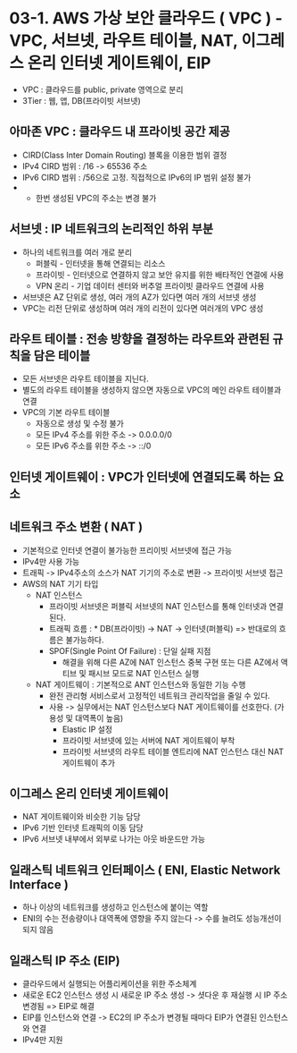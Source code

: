 # 03-1. AWS 가상 보안 클라우드 ( VPC ) - VPC, 서브넷, 라우트 테이블, NAT, 이그레스 온리 인터넷 게이트웨이, EIP
- VPC : 클라우드를 public, private 영역으로 분리
- 3Tier : 웹, 앱, DB(프라이빗 서브넷)

## 아마존 VPC : 클라우드 내 프라이빗 공간 제공
- CIRD(Class Inter Domain Routing) 블록을 이용한 범위 결정
- IPv4 CIRD 범위 : /16 -> 65536 주소 
- IPv6 CIRD 범위 : /56으로 고정. 직접적으로 IPv6의 IP 범위 설정 불가
- * 한번 생성된 VPC의 주소는 변경 불가

## 서브넷 : IP 네트워크의 논리적인 하위 부분
- 하나의 네트워크를 여러 개로 분리
	- 퍼블릭 - 인터넷을 통해 연결되는 리소스
	- 프라이빗 - 인터넷으로 연결하지 않고 보안 유지를 위한 배타적인 연결에 사용
	- VPN 온리 - 기업 데이터 센터와 버추얼 프라이빗 클라우드 연결에 사용
- 서브넷은 AZ 단위로 생성, 여러 개의 AZ가 있다면 여러 개의 서브넷 생성
- VPC는 리전 단위로 생성하며 여러 개의 리전이 있다면 여러개의 VPC 생성

## 라우트 테이블 : 전송 방향을 결정하는 라우트와 관련된 규칙을 담은 테이블
- 모든 서브넷은 라우트 테이블을 지닌다.
- 별도의 라우트 테이블을 생성하지 않으면 자동으로 VPC의 메인 라우트 테이블과 연결
- VPC의 기본 라우트 테이블
	- 자동으로 생성 및 수정 불가
	- 모든 IPv4 주소를 위한 주소 -> 0.0.0.0/0
	- 모든 IPv6 주소를 위한 주소 -> ::/0

## 인터넷 게이트웨이 : VPC가 인터넷에 연결되도록 하는 요소
## 네트워크 주소 변환 ( NAT )
- 기본적으로 인터넷 연결이 불가능한 프리이빗 서브넷에 접근 가능
- IPv4만 사용 가능
- 트래픽 -> IPv4주소의 소스가 NAT 기기의 주소로 변환 -> 프라이빗 서브넷 접근
- AWS의 NAT 기기 타입
	- NAT 인스턴스
		-  프라이빗 서브넷은 퍼블릭 서브넷의 NAT 인스턴스를 통해 인터넷과 연결된다.
		- 트래픽 흐름 : * DB(프라이빗) -> NAT -> 인터넷(퍼블릭) => 반대로의 흐름은 불가능하다.
		- SPOF(Single Point Of Failure) : 단일 실패 지점
			- 해결을 위해 다른 AZ에 NAT 인스턴스 중복 구현 또는 다른 AZ에서 액티브 및 패시브 모드로 NAT 인스턴스 실행
	- NAT 게이트웨이 : 기본적으로 ANT 인스턴스와 동일한 기능 수행
		- 완전 관리형 서비스로서 고정적인 네트워크 관리작업을 줄일 수 있다.
		- 사용 -> 실무에서는 NAT 인스턴스보다 NAT 게이트웨이를 선호한다. (가용성 및 대역폭이 높음)
			- Elastic IP 설정
			- 프라이빗 서브넷에 있는 서버에 NAT 게이트웨이 부착
			- 프라이빗 서브넷의 라우트 테이블 엔트리에 NAT 인스턴스 대신 NAT 게이트웨이 추가
			
## 이그레스 온리 인터넷 게이트웨이
- NAT 게이트웨이와 비슷한 기능 담당
- IPv6 기반 인터넷 트래픽의 이동 담당
- IPv6 서브넷 내부에서 외부로 나가는 아웃 바운드만 가능

## 일래스틱 네트워크 인터페이스 ( ENI, Elastic Network Interface )
- 하나 이상의 네트워크를 생성하고 인스턴스에 붙이는 역할
- ENI의 수는 전송량이나 대역폭에 영향을 주지 않는다 -> 수를 늘려도 성능개선이 되지 않음

## 일래스틱 IP 주소 (EIP)
- 클라우드에서 실행되는 어플리케이션을 위한 주소체계
- 새로운 EC2 인스턴스 생성 시 새로운 IP 주소 생성
-> 셧다운 후 재실행 시 IP 주소 변경됨 => EIP로 해결
- EIP를 인스턴스와 연결 -> EC2의 IP 주소가 변경될 때마다 EIP가 연결된 인스턴스와 연결
- IPv4만 지원




